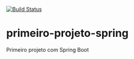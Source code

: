 [![Build Status](https://travis-ci.org/tiagobandeira/primeiro-projeto-spring.svg?branch=main)](https://travis-ci.org/tiagobandeira/primeiro-projeto-spring)
# primeiro-projeto-spring
Primeiro projeto com Spring Boot

